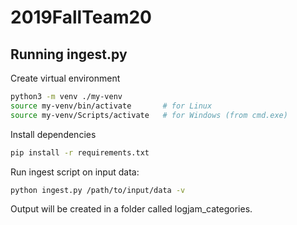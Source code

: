 # 2019FallTeam20

## Running ingest.py

Create virtual environment
```bash
python3 -m venv ./my-venv
source my-venv/bin/activate       # for Linux
source my-venv/Scripts/activate   # for Windows (from cmd.exe)
```

Install dependencies
```bash
pip install -r requirements.txt
```

Run ingest script on input data:
```bash
python ingest.py /path/to/input/data -v
```

Output will be created in a folder called logjam_categories.
